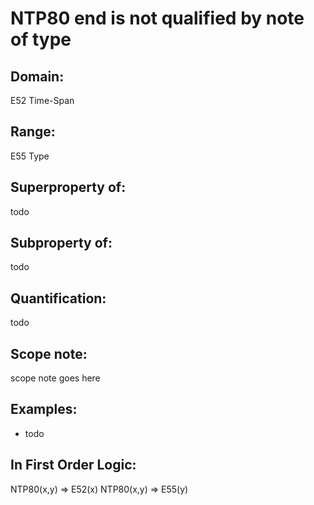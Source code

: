 # NTP80 end is not qualified by note of type

## Domain: 

E52 Time-Span

## Range: 

E55 Type

## Superproperty of: 

todo

## Subproperty of: 

todo

## Quantification: 

todo

## Scope note: 

scope note goes here

## Examples: 

* todo

## In First Order Logic: 

NTP80(x,y) ⇒ E52(x)
NTP80(x,y) ⇒ E55(y)

